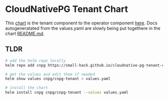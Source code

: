 # CloudNativePG Tenant Chart

This [chart](https://small-hack.github.io/cloudnative-pg-tenant-chart/) is the tenant component to the operator component [here](https://github.com/cloudnative-pg/charts). Docs autogeneratated from the values.yaml are slowly being put togethere in the chart [README.md](https://github.com/small-hack/cloudnative-pg-tenant-chart/tree/main/charts/cloudnative-pg-tenant#readme).

## TLDR

```bash
# add the helm repo locally
helm repo add cnpg https://small-hack.github.io/cloudnative-pg-tenant-chart

# get the values and edit them if needed
helm show values cnpg/cnpg-tenant > values.yaml

# install the chart
helm install cnpg cnpg/cnpg-tenant --values values.yaml
```
